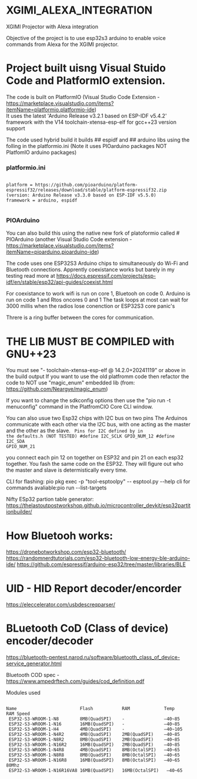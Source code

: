 # XGIMI_ALEXA_INTEGRATION
XGIMI Projector with Alexa integration

Objective of the project is to use esp32s3 arduino to enable voice commands from Alexa for the XGIMI projector. 

# Project built uisng Visual Stuido Code and PlatformIO extension.

The code is built on PlatformIO  (Visual Studio Code Extension - https://marketplace.visualstudio.com/items?itemName=platformio.platformio-ide)  
It uses the latest 'Arduino Release v3.2.1 based on ESP-IDF v5.4.2' framework with the V14 toolchain-xtensa-esp-elf for gcc++23 version support

The code used hybrid build it builds ## espidf and ## arduino libs using the folling in the platformio.ini (Note it uses PIOarduino packages NOT PlatfomIO arduino packages)

### platformio.ini
<code>
platform = https://github.com/pioarduino/platform-espressif32/releases/download/stable/platform-espressif32.zip (version: Arduino Release v3.3.0 based on ESP-IDF v5.5.0)
framework = arduino, espidf


</code>


### PIOArduino 
You can also build this using the native new fork of platoformio called # PIOArduino (another Visual Studio Code extension - https://marketplace.visualstudio.com/items?itemName=pioarduino.pioarduino-ide)


The code uses one ESP32S3 Arduino chips to simultaneously do Wi-Fi and Bluetooth connections.
Apprently coexistance works but barely in my testing read more at https://docs.espressif.com/projects/esp-idf/en/stable/esp32/api-guides/coexist.html

For coexistance to work wifi is run on core 1, Bluetooh on code 0. Arduino is run on code 1 and Rtos oncores 0 and 1
The task loops at most can wait for 3000 millis when the radios lose conenction or ESP32S3 core panic's

Threre is a ring buffer between the cores for communication.

# THE LIB MUST BE COMPILED with GNU++23 
You must see "- toolchain-xtensa-esp-elf @ 14.2.0+20241119" or above in the build output
If you want to use the old platfromm code then refactor the code to NOT use "magic_enum" embedded lib (from: https://github.com/Neargye/magic_enum)

If you want to change the sdkconfig options then use the "pio run -t menuconfig" command in the PlatfromCIO Core CLI window. 

You can also usue two Esp32 chips with I2C bus on two pins
The Arduinos communicate with each other via the I2C bus, with one acting as the master and the other as the slave.
<code>
Pins for I2C defined by in the defaults.h (NOT TESTED)
#define I2C_SCLK GPIO_NUM_12
#define I2C_SDA GPIO_NUM_21
</code>

you connect each pin 12 on together on ESP32 and pin 21 on each esp32 together. 
You fash the same code on the ESP32. They will figure out who the master and slave is determistically every time.

CLI for flashing: pio pkg exec -p "tool-esptoolpy" -- esptool.py --help
cli for commands avaliable:pio run --list-targets

Nifty ESp32 partion table generator: https://thelastoutpostworkshop.github.io/microcontroller_devkit/esp32partitionbuilder/

# How Bluetooh works:

https://dronebotworkshop.com/esp32-bluetooth/
https://randomnerdtutorials.com/esp32-bluetooth-low-energy-ble-arduino-ide/
https://github.com/espressif/arduino-esp32/tree/master/libraries/BLE

# UID - HID Report decoder/encorder 
https://eleccelerator.com/usbdescreqparser/

# BLuetooth CoD (Class of device) encoder/decoder
https://bluetooth-pentest.narod.ru/software/bluetooth_class_of_device-service_generator.html

Bluetooth COD spec - https://www.ampedrftech.com/guides/cod_definition.pdf 


Modules used

<code>
Name                        Flash           RAM             Temp        RAM Speed
 ESP32-S3-WROOM-1-N8        8MB(QuadSPI)    -               –40~85
 ESP32-S3-WROOM-1-N16       16MB(QuadSPI)   -               –40~85
 ESP32-S3-WROOM-1-H4        4MB(QuadSPI)    -               –40~105
 ESP32-S3-WROOM-1-N4R2      4MB(QuadSPI)    2MB(QuadSPI)    –40~85
 ESP32-S3-WROOM-1-N8R2      8MB(QuadSPI)    2MB(QuadSPI)    –40~85
 ESP32-S3-WROOM-1-N16R2     16MB(QuadSPI)   2MB(QuadSPI)    –40~85
 ESP32-S3-WROOM-1-N4R8      4MB(QuadSPI)    8MB(OctalSPI)   –40~65
 ESP32-S3-WROOM-1-N8R8      8MB(QuadSPI)    8MB(OctalSPI)   –40~65
 ESP32-S3-WROOM-1-N16R8     16MB(QuadSPI)   8MB(OctalSPI)   –40~65      80Mhz
 ESP32-S3-WROOM-1-N16R16VA8 16MB(QuadSPI)   16MB(OctalSPI)   –40~65
</code>
